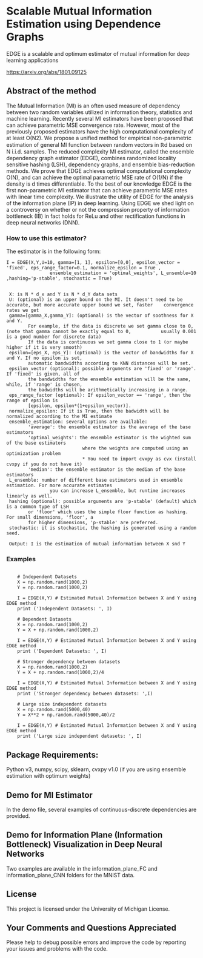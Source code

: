 # Scalable Mutual Information Estimation using Dependence Graphs

EDGE is a scalable and optimum estimator of mutual information for deep learning applications


https://arxiv.org/abs/1801.09125 


## Abstract of the method

The Mutual Information (MI) is an often used measure of dependency between two random variables utilized in information theory, statistics and machine learning. Recently several MI estimators have been proposed that can achieve parametric MSE convergence rate. However, most of the previously proposed estimators have the high computational complexity of at least O(N2). We propose a unified method for empirical non-parametric estimation of general MI function between random vectors in ℝd based on N i.i.d. samples. The reduced complexity MI estimator, called the ensemble dependency graph estimator (EDGE), combines randomized locality sensitive hashing (LSH), dependency graphs, and ensemble bias-reduction methods. We prove that EDGE achieves optimal computational complexity O(N), and can achieve the optimal parametric MSE rate of O(1/N) if the density is d times differentiable. To the best of our knowledge EDGE is the first non-parametric MI estimator that can achieve parametric MSE rates with linear time complexity. We illustrate the utility of EDGE for the analysis of the information plane (IP) in deep learning. Using EDGE we shed light on a controversy on whether or not the compression property of information bottleneck (IB) in fact holds for ReLu and other rectification functions in deep neural networks (DNN).


### How to use this estimator?

The estimator is in the following form:

 
```
I = EDGE(X,Y,U=10, gamma=[1, 1], epsilon=[0,0], epsilon_vector = 'fixed', eps_range_factor=0.1, normalize_epsilon = True ,
				ensemble_estimation = 'optimal_weights', L_ensemble=10 ,hashing='p-stable', stochastic = True)


 X: is N * d_x and Y is N * d_Y data sets
 U: (optional) is an upper bound on the MI. It doesn't need to be accurate, but more accurate upper bound we set, faster 	convergence rates we get
 gamma=[gamma_X,gamma_Y]: (optional) is the vector of soothness for X and Y. 
		For example, if the data is discrete we set gamma close to 0, (note that gamma cannot be exactly equal to 0, 		   usually 0.001 is a good number for discrete data) 
		If the data is continuous we set gamma close to 1 (or maybe higher if it is very smooth) 
 epsilon=[eps_X, eps_Y]: (optional) is the vector of bandwidths for X and Y. If no epsilon is set, 
		automatic bandwidths according to KNN distances will be set.
 epsilon_vector (optional): possible arguments are 'fixed' or 'range'. If 'fixed' is given, all of 
		the bandwidths for the ensemble estimation will be the same, while, if 'range' is chosen, 
		the badwidths will be arithmetically increasing in a range.	 
 eps_range_factor (optional): If epsilon_vector == 'range', then the range of epsilon is 
		[epsilon, epsilon*(1+epsilon_vector)].
 normalize_epsilon: If it is True, then the badwidth will be normalized according to the MI estimate 
 ensemble_estimation: several options are available:
		'average': the ensemble estimator is the average of the base estimators
		'optimal_weights': the ensemble estimator is the wighted sum of the base estimators
							where the weights are computed using an optimization problem
							* You need to import cvxpy as cvx (install cvxpy if you do not have it)
		'median': the ensemble estimator is the median of the base estimators
 L_ensemble: number of different base estimators used in ensemble estimation. For more accurate estimates
				you can increase L_ensemble, but runtime increases linearly as well.
 hashing (optional): possible arguments are 'p-stable' (default) which is a common type of LSH
		or 'floor' which uses the simple floor function as hashing. For small dimensions, 'floor', a
		for higher dimensions, 'p-stable' are preferred.
 stochastic: it is stochastic, the hashing is generated using a random seed.
 
 Output: I is the estimation of mutual information between X snd Y 
```

### Examples


```
	
	# Independent Datasets
	X = np.random.rand(1000,2)
	Y = np.random.rand(1000,2)

	I = EDGE(X,Y) # Estimated Mutual Information between X and Y using EDGE method
	print ('Independent Datasets: ', I)

	# Dependent Datasets
	X = np.random.rand(1000,2)
	Y = X + np.random.rand(1000,2)

	I = EDGE(X,Y) # Estimated Mutual Information between X and Y using EDGE method
	print ('Dependent Datasets: ', I)

	# Stronger dependency between datasets
	X = np.random.rand(1000,2)
	Y = X + np.random.rand(1000,2)/4

	I = EDGE(X,Y) # Estimated Mutual Information between X and Y using EDGE method
	print ('Stronger dependency between datasets: ',I)

	# Large size independent datasets
	X = np.random.rand(5000,40)
	Y = X**2 + np.random.rand(5000,40)/2

	I = EDGE(X,Y) # Estimated Mutual Information between X and Y using EDGE method
	print ('Large size independent datasets: ', I)
```

## Package Requirements:

Python v3, numpy, scipy, sklearn, cvxpy v1.0 (if you are using ensemble estimation with optimum weights)

## Demo for MI Estimator

In the demo file, several examples of continuous-discrete dependencies are provided. 

## Demo for Information Plane (Information Bottleneck) Visualization in Deep Neural Networks

Two examples are available in the information_plane_FC and information_plane_CNN folders for the MNIST data.


## License

This project is licensed under the University of Michigan License.

## Your Comments and Questions Appreciated

Please help to debug possible errors and improve the code by reporting your issues and problems with the code.
